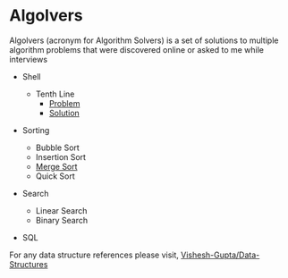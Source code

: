 # Algolvers

Algolvers (acronym for Algorithm Solvers) is a set of solutions to multiple algorithm problems that were discovered online or asked to me while interviews

- Shell
  - Tenth Line
    - [Problem](https://leetcode.com/problems/tenth-line)
    - [Solution](./shell/tenthline.sh)

- Sorting
  - Bubble Sort
  - Insertion Sort
  - [Merge Sort](./sorting/mergesort.cpp)
  - Quick Sort

- Search
  - Linear Search
  - Binary Search

- SQL

For any data structure references please visit, [Vishesh-Gupta/Data-Structures](https://github.com/Vishesh-Gupta/Data-Structures)